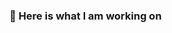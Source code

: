 ### 👋 Here is what I am working on

<!--
**iamharshit13/iamharshit13** is a ✨ _special_ ✨ repository because its `README.md` (this file) appears on your GitHub profile.

Here are some ideas to get you started:

- 🔭 I’m currently working on ... Data Science and Cyber Security
- 🌱 I’m currently learning ... Python3
- 👯 I’m looking to collaborate on ... Data Science 
- 🤔 I’m looking for help with ... Network Security
- 💬 Ask me about ... Anything
- 📫 How to reach me: ... https://twitter.com/iamha13
- 😄 Pronouns: ... 
- ⚡ Fun fact: ...
-->
